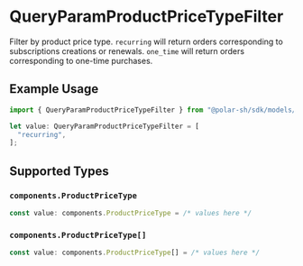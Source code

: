 # QueryParamProductPriceTypeFilter

Filter by product price type. `recurring` will return orders corresponding to subscriptions creations or renewals. `one_time` will return orders corresponding to one-time purchases.

## Example Usage

```typescript
import { QueryParamProductPriceTypeFilter } from "@polar-sh/sdk/models/operations";

let value: QueryParamProductPriceTypeFilter = [
  "recurring",
];
```

## Supported Types

### `components.ProductPriceType`

```typescript
const value: components.ProductPriceType = /* values here */
```

### `components.ProductPriceType[]`

```typescript
const value: components.ProductPriceType[] = /* values here */
```

